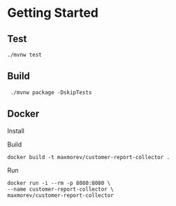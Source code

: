 # Getting Started

## Test
````
./mvnw test
````

## Build
````
 ./mvnw package -DskipTests 
````

## Docker
Install

Build
````
docker build -t maxmorev/customer-report-collector .
````
Run
````
docker run -i --rm -p 8080:8080 \
--name customer-report-collector \
maxmorev/customer-report-collector
````
